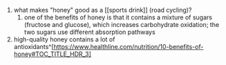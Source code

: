 1. what makes "honey" good as a [[sports drink]] (road cycling)?
	1. one of the benefits of honey is that it contains a mixture of sugars (fructose and glucose), which increases carbohydrate oxidation; the two sugars use different absorption pathways
2. high-quality honey contains a lot of antioxidants^[https://www.healthline.com/nutrition/10-benefits-of-honey#TOC_TITLE_HDR_3]
